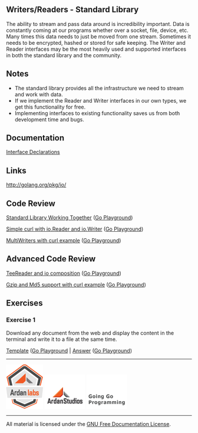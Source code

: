 ## Writers/Readers - Standard Library

The ability to stream and pass data around is incredibility important. Data is constantly coming at our programs whether over a socket, file, device, etc. Many times this data needs to just be moved from one stream. Sometimes it needs to be encrypted, hashed or stored for safe keeping. The Writer and Reader interfaces may be the most heavily used and supported interfaces in both the standard library and the community.

## Notes

* The standard library provides all the infrastructure we need to stream and work with data.
* If we implement the Reader and Writer interfaces in our own types, we get this functionality for free.
* Implementing interfaces to existing functionality saves us from both development time and bugs.

## Documentation

[Interface Declarations](documentation/interfaces.md)

## Links

http://golang.org/pkg/io/

## Code Review

[Standard Library Working Together](example1/example1.go) ([Go Playground](http://play.golang.org/p/jlTo1IV1RQ))

[Simple curl with io.Reader and io.Writer](example2/example2.go) ([Go Playground](http://play.golang.org/p/W3YoitIiT-))

[MultiWriters with curl example](example3/example3.go) ([Go Playground](http://play.golang.org/p/2PwJ2KDxDM))

## Advanced Code Review

[TeeReader and io composition](advanced/example1/example1.go) ([Go Playground](http://play.golang.org/p/Tmt7v3fIQF))

[Gzip and Md5 support with curl example](advanced/example2/example2.go) ([Go Playground](http://play.golang.org/p/4S7VHk7IJb))

## Exercises

### Exercise 1

Download any document from the web and display the content in the terminal and write it to a file at the same time.

[Template](exercises/template1/template1.go) ([Go Playground](http://play.golang.org/p/6JAjLK8Tpw) | 
[Answer](exercises/exercise1/exercise1.go) ([Go Playground](http://play.golang.org/p/3s-weLqNZC))

___
[![GoingGo Training](../../00-slides/images/ggt_logo.png)](http://www.goinggotraining.net)
[![Ardan Studios](../../00-slides/images/ardan_logo.png)](http://www.ardanstudios.com)
[![GoingGo Blog](../../00-slides/images/ggb_logo.png)](http://www.goinggo.net)
___
All material is licensed under the [GNU Free Documentation License](https://github.com/ArdanStudios/gotraining/blob/master/LICENSE).